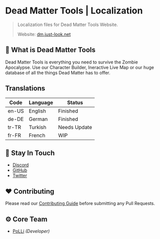 # Dead Matter Tools | Localization

> Localization files for Dead Matter Tools Website.
>
> Website: [dm.just-look.net](https://dm.just-look.net)

## 📌 What is Dead Matter Tools

Dead Matter Tools is everything you need to survive the Zombie Apocalypse. Use our Character Builder, Ineractive Live Map or
our huge database of all the things Dead Matter has to offer.

## Translations

| Code  | Language | Status       |
| ----- | -------- | ------------ |
| en-US | English  | Finished     |
| de-DE | German   | Finished     |
| tr-TR | Turkish  | Needs Update |
| fr-FR | French   | WIP          |

## 🤔 Stay In Touch

-   [Discord](http://discord.just-look.net)
-   [GitHub](https://github.com/poLLi)
-   [Twitter](https://twitter.com/JL_PoLLi)

## ❤️ Contributing

Please read our [Contributing Guide](./CONTRIBUTING.md) before submitting any Pull Requests.

## ⚙️ Core Team

-   [PoLLi](https://github.com/poLLi) _(Developer)_
